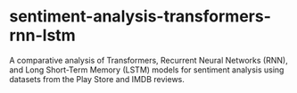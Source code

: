 # sentiment-analysis-transformers-rnn-lstm
A comparative analysis of Transformers, Recurrent Neural Networks (RNN), and Long Short-Term Memory (LSTM) models for sentiment analysis using datasets from the Play Store and IMDB reviews.
